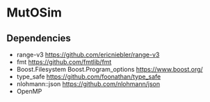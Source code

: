 # MutOSim


## Dependencies

 - range-v3 <https://github.com/ericniebler/range-v3>
 - fmt <https://github.com/fmtlib/fmt>
 - Boost.Filesystem Boost.Program_options <https://www.boost.org/>
 - type_safe <https://github.com/foonathan/type_safe>
 - nlohmann::json <https://github.com/nlohmann/json>
 - OpenMP
